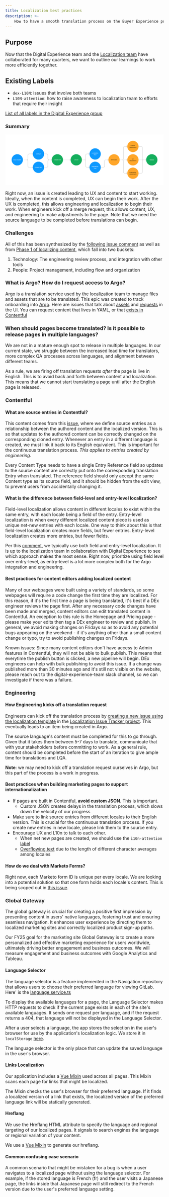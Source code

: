 ```yaml
---
title: Localization best practices
description: >-
    How to have a smooth translation process on the Buyer Experience project from start to finish, with common pitfalls and tips to make that easy for translators, stakeholders, and engineers.
---
```


## Purpose

Now that the Digital Experience team and the [Localization team](/handbook/marketing/localization/) have collaborated for many quarters, we want to outline our learnings to work more efficiently together.

## Existing Labels

* `dex-L10N`: issues that involve both teams
* `L10N-attention`: how to raise awareness to localization team to efforts that require their insight

[List of all labels in the Digital Experience group](https://gitlab.com/groups/gitlab-com/marketing/digital-experience/-/labels?subscribed=&sort=relevance&search=l10n)

### Summary

![Flowchart of process current process](current-expected-localization-flow.png)

Right now, an issue is created leading to UX and content to start working. Ideally, when the content is completed, UX can begin their work. After the UX is completed, this allows engineering and localization to begin their work. When engineers kick off a merge request, this allows content, UX, and engineering to make adjustments to the page. Note that we need the source language to be completed before translations can begin.

### Challenges

All of this has been synthesized by the [following issue comment](https://gitlab.com/gitlab-com/marketing/digital-experience/buyer-experience/-/issues/3855#note_1980717872) as well as from [Phase 1 of localizing content](https://gitlab.com/gitlab-com/localization/localization-team/-/issues/169#recycle-improvements-what-can-be-improved), which fall into two buckets:

1. Technology: The engineering review process, and integration with other tools
1. People: Project management, including flow and organization

### What is Argo? How do I request access to Argo?

Argo is a translation service used by the localization team to manage files and assets that are to be translated. This epic was created to track onboarding into [Argo](https://gitlab.com/gitlab-com/localization/localization-team/-/issues/156). Here are issues that talk about [assets](https://gitlab.com/gitlab-com/localization/localization-team/-/issues/173) and [requests](https://gitlab.com/gitlab-com/localization/localization-team/-/issues/174) in the UI. You can request content that lives in YAML, or that [exists in Contentful](https://gitlab.com/gitlab-com/localization/localization-team/-/issues/172)

### When should pages become translated? Is it possible to release pages in multiple languages?

We are not in a mature enough spot to release in multiple languages. In our current state, we struggle between the increased lead time for translators, more complex QA processes across languages, and alignment between different teams.

As a rule, we are firing off translation requests _after_ the page is live in English. This is to avoid back and forth between content and localization. This means that we cannot start translating a page until after the English page is released.

### Contentful

#### What are source entries in Contentful?

This content comes from this [issue](https://gitlab.com/gitlab-com/localization/localization-team/-/issues/68), where we define source entries as a relationship between the authored content and the localized version. This is so that updates to the authored content can be correctly changed on the corresponding cloned entry. Whenever an entry in a different language is created, we must link it back to its English equivalent. This is important for the continuous translation process. _This applies to entries created by engineering_.

Every Content Type needs to have a single Entry Reference field so updates to the source content are correctly put onto the corresponding translation Entry when translated. The reference field should only accept the same Content type as its source field, and it should be hidden from the edit view, to prevent users from accidentally changing it.

#### What is the difference between field-level and entry-level localization?

Field-level localization allows content in different locales to exist within the same entry, with each locale being a field of the entry. Entry-level localization is when every different localized content piece is used as unique net-new entries with each locale. One way to think about this is that field-level localization creates more fields, but fewer entries. Entry-level localization creates more entries, but fewer fields.

Per this [comment](https://gitlab.com/gitlab-com/marketing/digital-experience/buyer-experience/-/issues/3683#note_1901051450), we typically use both field and entry-level localization. It is up to the localization team in collaboration with Digital Experience to see which approach makes the most sense. Right now, prioritize using field level over entry-level, as entry-level is a lot more complex both for the Argo integration and engineering.

#### Best practices for content editors adding localized content

Many of our webpages were built using a variety of standards, so some webpages will require a code change the first time they are localized. For this reason, if it's the first time a page is being translated, it's best if a DEx engineer reviews the page first. After any necessary code changes have been made and merged, content editors can edit translated content in Contentful. An exception to this rule is the Homepage and Pricing page - please make your edits then tag a DEx engineer to review and publish. In general, we avoid making changes on Fridays so as to avoid any potential bugs appearing on the weekend - if it's anything other than a small content change or typo, try to avoid publishing changes on Fridays. 

Known issues: Since many content editors don't have access to Admin features in Contentful, they will not be able to bulk publish. This means that everytime the publish button is clicked, a new pipeline will begin. DEx engineers can help with bulk publishing to avoid this issue. If a change was published more than 30 minutes ago and it's still not visible on the website, please reach out to the digital-experience-team slack channel, so we can investigate if there was a failure.

### Engineering

#### How Engineering kicks off a translation request

Engineers can kick off the translation process by [creating a new issue using the localization template](https://gitlab.com/gitlab-com/localization/issue-tracker/-/issues/new?issuable_template=localization-request) in the [Localization Issue Tracker project](https://gitlab.com/gitlab-com/localization/issue-tracker). This eventually leads to an item being created in Argo.

The source language's content must be completed for this to go through. Given that it takes them between 5-7 days to translate, communicate that with your stakeholders before committing to work. As a general rule, content should be completed before the start of an iteration to give ample time for translations and LQA.

**Note**: we may need to kick off a translation request ourselves in Argo, but this part of the process is a work in progress.

#### Best practices when building marketing pages to support internationalization

* If pages are built in Contentful, **avoid custom JSON**. This is important.
  * Custom JSON creates delays in the translation process, which slows down the velocity of our progress
* Make sure to link source entries from different locales to their English version. This is crucial for the continuous translation process. If you create new entries in new locale, please link them to the source entry.
* Encourage UX and L10n to talk to each other.
  * When net new pages are created, we should use the `i10n-attention` [label](https://gitlab.com/groups/gitlab-com/-/labels?subscribed=&sort=relevance&search=l10n-attention)
  * [Overflowing text](https://gitlab.com/gitlab-com/localization/localization-team/-/issues/171) due to the length of different character averages among locales

#### How do we deal with Marketo Forms?

Right now, each Marketo form ID is unique per every locale. We are looking into a potential solution so that one form holds each locale's content. This is being scoped out in [this issue](https://gitlab.com/gitlab-com/marketing/digital-experience/buyer-experience/-/issues/3873).

### Global Gateway

The global gateway is crucial for creating a positive first impression by presenting content in users' native languages, fostering trust and ensuring seamless navigation. It enhances user experience by directing them to localized marketing sites and correctly localized product sign-up paths. 

Our FY25 goal for the marketing site Global Gateway is to create a more personalized and effective marketing experience for users worldwide, ultimately driving better engagement and business outcomes. We will measure engagement and business outcomes with Google Analytics and Tableau. 

#### Language Selector

The language selector is a feature implemented in the Navigation repository that allows users to choose their preferred language for viewing GitLab. Here' is the [language.service.ts](https://gitlab.com/gitlab-com/marketing/digital-experience/navigation/-/blob/main/src/services/language.service.ts?ref_type=heads)

To display the available languages for a page, the Language Selector makes HTTP requests to check if the current page exists in each of the site's available languages. It sends one request per language, and if the request returns a 404, that language will not be displayed in the Language Selector.

After a user selects a language, the app stores the selection in the user's browser for use by the application's localization logic. We store it in `localStorage` [here](https://gitlab.com/gitlab-com/marketing/digital-experience/navigation/-/blob/main/src/components/Common/language-selector.vue?ref_type=heads#L97).

The language selector is the only place that can update the saved language in the user's browser.

#### Links Localization

Our application includes a [Vue Mixin](https://gitlab.com/gitlab-com/marketing/digital-experience/buyer-experience/-/blob/main/mixins/localized-href.mixin.ts?ref_type=headss) used across all pages. This Mixin scans each page for links that might be localized.

The Mixin checks the user's browser for their preferred language. If it finds a localized version of a link that exists, the localized version of the preferred language link will be statically generated.

#### Hreflang

We use the Hreflang HTML attribute to specify the language and regional targeting of our localized pages. It signals to search engines the language or regional variation of your content.

We use a [Vue Mixin](https://gitlab.com/gitlab-com/marketing/digital-experience/buyer-experience/-/blob/main/mixins/localized-href.mixin.ts?ref_type=heads) to generate our hreflang.

#### Common confusing case scenario

A common scenario that might be mistaken for a bug is when a user navigates to a localized page without using the language selector. For example, if the stored language is French (fr) and the user visits a Japanese page, the links inside that Japanese page will still redirect to the French version due to the user's preferred language setting.
